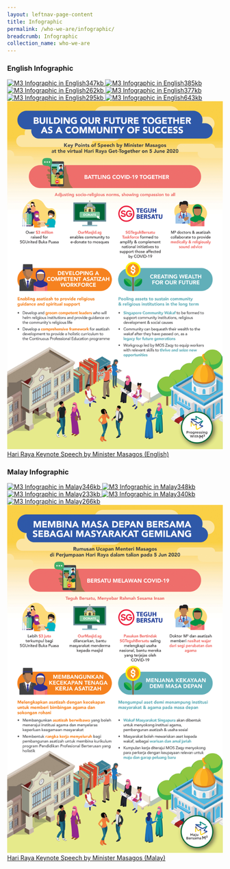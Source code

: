 ```yaml
---
layout: leftnav-page-content
title: Infographic
permalink: /who-we-are/infographic/
breadcrumb: Infographic
collection_name: who-we-are
---
```


### **English Infographic**
<a href="/images/PDF/M³_English_Infographic_347KB.pdf" class="project-link no-pdf-icon" target="_blank">
  <img src="/images/m3-infographic-eng-thumb.jpg" alt="M3 Infographic in English">347kb
</a>


<a href="/images/PDF/COS_ENG01_385KB.pdf" class="project-link no-pdf-icon" target="_blank">
  <img src="/images/COS_ENG01_385KB_THUMB.jpg" alt="M3 Infographic in English">385kb
</a>


<a href="/images/PDF/COS_ENG02_262KB.pdf" class="project-link no-pdf-icon" target="_blank">
  <img src="/images/COS_ENG02_262KB_THUMB.jpg" alt="M3 Infographic in English">262kb
</a>


<a href="/images/PDF/COS_ENG03_377KB.pdf" class="project-link no-pdf-icon" target="_blank">
  <img src="/images/COS_ENG03_377KB_THUMB.jpg" alt="M3 Infographic in English">377kb
</a>


<a href="/images/PDF/COS_ENG04_295KB.pdf" class="project-link no-pdf-icon" target="_blank">
  <img src="/images/COS_ENG04_295KB_THUMB.jpg" alt="M3 Infographic in English">295kb
</a>


<a href="/images/PDF/Post_COS_Infographic_English_643KB.pdf" class="project-link no-pdf-icon" target="_blank">
  <img src="/images/Post_COS_Infographic_English_643KB_THUMB.jpg" alt="M3 Infographic in English">643kb
</a>


<a href="images/PDF/INFOG_HR_KEYNOTE_SPEECH_ENG_2MB.pdf" class="project-link no-pdf-icon" target="_blank">
  <img src="images/INFOG_HR_KEYNOTE_SPEECH_ENG_3.2MB_THUMB.jpg" alt="M3 Infographic in English">Hari Raya Keynote Speech by Minister Masagos (English)
</a>


### **Malay Infographic**
<a href="/images/PDF/M³_Malay_Infographic_346KB.pdf" class="project-link no-pdf-icon" target="_blank">
  <img src="/images/m3-infographic-mly-thumb.jpg" alt="M3 Infographic in Malay">346kb
</a>


<a href="/images/PDF/COS_MAL01_348KB.pdf" class="project-link no-pdf-icon" target="_blank">
  <img src="/images/COS_MAL01_348KB_THUMB.jpg" alt="M3 Infographic in Malay">348kb
</a>


<a href="/images/PDF/COS_MAL02_233KB.pdf" class="project-link no-pdf-icon" target="_blank">
  <img src="/images/COS_MAL02_233KB_THUMB.jpg" alt="M3 Infographic in Malay">233kb
</a>


<a href="/images/PDF/COS_MAL03_340KB.pdf" class="project-link no-pdf-icon" target="_blank">
  <img src="/images/COS_MAL03_340KB_THUMB.jpg" alt="M3 Infographic in Malay">340kb
</a>


<a href="/images/PDF/COS_MAL04_266KB.pdf" class="project-link no-pdf-icon" target="_blank">
  <img src="/images/COS_MAL04_266KB_THUMB.jpg" alt="M3 Infographic in Malay">266kb
</a>


<a href="/images/PDF/Post_COS_Infographic_Malay_672KB.pdf" class="project-link no-pdf-icon" target="_blank">
  <img src="/images/INFOG_HR_KEYNOTE_SPEECH_MAL_3.2MB_THUMB.jpg" alt="M3 Infographic in Malay">Hari Raya Keynote Speech by Minister Masagos (Malay)
</a>
